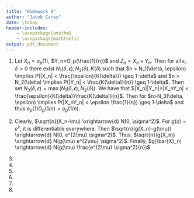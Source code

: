 ```yaml
---
title: "Homework 9"
author: "Jacob Carey"
date: \today
header-includes:
    - \usepackage{amsthm}
    - \usepackage{mathtools}
output: pdf_document
---
```


1. Let $X_n=o_p(1)$, $Y_n=O_p(\frac{1}{n})$ and $Z_n=X_n \times Y_n$. Then for all $\epsilon, \delta > 0$ there exist $N_1(\delta, \epsilon), N_2(\delta), K(\delta)$ such that $n > N_1(\delta, \epsilon) \implies P(|X_n| < \frac{\epsilon}{K(\delta)}) \geq 1-\delta$ and $n > N_2(\delta) \implies P(|Y_n| < \frac{K(\delta)}{n}) \geq 1-\delta$. Then set $N_3(\delta, \epsilon)=\max(N_1(\delta, \epsilon), N_2(\delta))$. We have that $|X_n||Y_n|=|X_nY_n| < \frac{\epsilon}{K(\delta)}\frac{K(\delta)}{n}$. Then for $n>N_3(\delta, \epsilon) \implies P(|X_nY_n| < \epsilon \frac{1}{n}) \geq 1-\delta$ and thus $o_p(1)O_p(1/n)=o_p(1/n)$.

2. Clearly, $\sqrt{n}(X_n-\mu) \xrightarrow{d} N(0, \sigma^2)$. For $g(x)=e^x$, it is differentiable everywhere. Then $\sqrt{n}(g(X_n)-g(\mu)) \xrightarrow{d} N(0, e^{2\mu} \sigma^2)$. Thus, $\sqrt{n}(g(X_n)) \xrightarrow{d} N(g(\mu) e^{2\mu} \sigma^2)$. Finally, $g(\bar{X}_n) \xrightarrow{d} N(g(\mu) \frac{e^{2\mu} \sigma^2}{n})$

3.

4.

5.

6.

7.

8.
